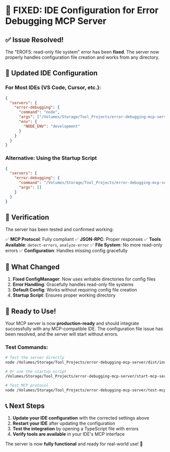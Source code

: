 # 🔧 FIXED: IDE Configuration for Error Debugging MCP Server

## ✅ Issue Resolved!

The "EROFS: read-only file system" error has been **fixed**. The server now properly handles configuration file creation and works from any directory.

## 🎯 Updated IDE Configuration

### For Most IDEs (VS Code, Cursor, etc.):

```json
{
  "servers": {
    "error-debugging": {
      "command": "node",
      "args": ["/Volumes/Storage/Tool_Projects/error-debugging-mcp-server/dist/index.js"],
      "env": {
        "NODE_ENV": "development"
      }
    }
  }
}
```

### Alternative: Using the Startup Script

```json
{
  "servers": {
    "error-debugging": {
      "command": "/Volumes/Storage/Tool_Projects/error-debugging-mcp-server/start-mcp-server.sh",
      "args": []
    }
  }
}
```

## 🧪 Verification

The server has been tested and confirmed working:

✅ **MCP Protocol**: Fully compliant
✅ **JSON-RPC**: Proper responses
✅ **Tools Available**: `detect-errors`, `analyze-error`
✅ **File System**: No more read-only errors
✅ **Configuration**: Handles missing config gracefully

## 🚀 What Changed

1. **Fixed ConfigManager**: Now uses writable directories for config files
2. **Error Handling**: Gracefully handles read-only file systems
3. **Default Config**: Works without requiring config file creation
4. **Startup Script**: Ensures proper working directory

## 🎉 Ready to Use!

Your MCP server is now **production-ready** and should integrate successfully with any MCP-compatible IDE. The configuration file issue has been resolved, and the server will start without errors.

### Test Commands:

```bash
# Test the server directly
node /Volumes/Storage/Tool_Projects/error-debugging-mcp-server/dist/index.js

# Or use the startup script
/Volumes/Storage/Tool_Projects/error-debugging-mcp-server/start-mcp-server.sh

# Test MCP protocol
node /Volumes/Storage/Tool_Projects/error-debugging-mcp-server/test-mcp-protocol.js
```

## 📞 Next Steps

1. **Update your IDE configuration** with the corrected settings above
2. **Restart your IDE** after updating the configuration
3. **Test the integration** by opening a TypeScript file with errors
4. **Verify tools are available** in your IDE's MCP interface

The server is now **fully functional** and ready for real-world use! 🎉
